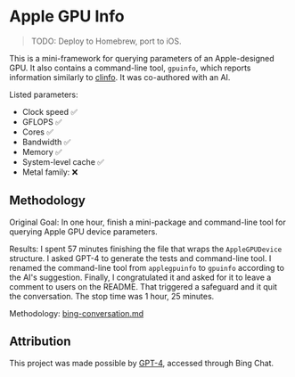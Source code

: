 # Apple GPU Info

> TODO: Deploy to Homebrew, port to iOS.

This is a mini-framework for querying parameters of an Apple-designed GPU. It also contains a command-line tool, `gpuinfo`, which reports information similarly to [clinfo](https://github.com/Oblomov/clinfo). It was co-authored with an AI.

Listed parameters:
- Clock speed ✅
- GFLOPS ✅
- Cores ✅
- Bandwidth ✅
- Memory ✅
- System-level cache ✅
- Metal family: ❌

## Methodology

Original Goal: In one hour, finish a mini-package and command-line tool for querying Apple GPU device parameters.

Results: I spent 57 minutes finishing the file that wraps the `AppleGPUDevice` structure. I asked GPT-4 to generate the tests and command-line tool. I renamed the command-line tool from `applegpuinfo` to `gpuinfo` according to the AI's suggestion. Finally, I congratulated it and asked for it to leave a comment to users on the README. That triggered a safeguard and it quit the conversation. The stop time was 1 hour, 25 minutes.

Methodology: [bing-conversation.md](./Documentation/bing-conversation.md)

## Attribution

This project was made possible by [GPT-4](https://openai.com/research/gpt-4), accessed through Bing Chat.
